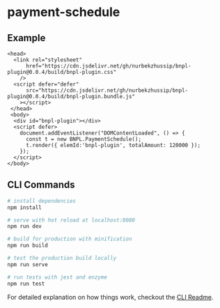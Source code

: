 # payment-schedule

## Example
```
<head>
  <link rel="stylesheet"
      href="https://cdn.jsdelivr.net/gh/nurbekzhussip/bnpl-plugin@0.0.4/build/bnpl-plugin.css"
    />
  <script defer="defer"
      src="https://cdn.jsdelivr.net/gh/nurbekzhussip/bnpl-plugin@0.0.4/build/bnpl-plugin.bundle.js"
    ></script>
 </head>
 <body>
  <div id="bnpl-plugin"></div>
  <script defer>
    document.addEventListener("DOMContentLoaded", () => {
      const t = new BNPL.PaymentSchedule();
      t.render({ elemId:'bnpl-plugin', totalAmount: 120000 });
    });
  </script>
</body>
```




## CLI Commands

``` bash
# install dependencies
npm install

# serve with hot reload at localhost:8080
npm run dev

# build for production with minification
npm run build

# test the production build locally
npm run serve

# run tests with jest and enzyme
npm run test
```

For detailed explanation on how things work, checkout the [CLI Readme](https://github.com/developit/preact-cli/blob/master/README.md).
